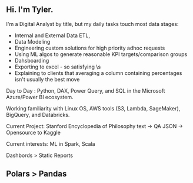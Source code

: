 ## Hi. I'm Tyler.
I'm a Digital Analyst by title, but my daily tasks touch most data stages:
* Internal and External Data ETL,
* Data Modeling
* Engineering custom solutions for high priority adhoc requests
* Using ML algos to generate reasonable KPI targets/comparison groups
* Dahsboarding
* Exporting to excel - so satisfying \s
* Explaining to clients that averaging a column containing percentages isn't usually the best move


Day to Day : Python, DAX, Power Query, and SQL in the Microsoft Azure/Power BI ecosystem.

Working familiarity with Linux OS, AWS tools (S3, Lambda, SageMaker), BigQuery, and Databricks.

Current Project: Stanford Encyclopedia of Philosophy text -> QA JSON -> Opensource to Kaggle

Current interests: ML in Spark, Scala

Dashbords > Static Reports
## Polars > Pandas

